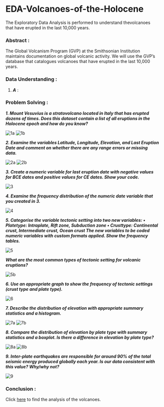 # EDA-Volcanoes-of-the-Holocene
The Exploratory Data Analysis is performed to understand thevolcanoes that have erupted in the last 10,000 years.

### Abstract :

The Global Volcanism Program (GVP) at the Smithsonian Institution maintains documentation on global volcanic activity. We will use the GVP’s database that catalogues volcanoes that have erupted in the last 10,000 years.

### Data Understanding :

1. **_A_** :


### Problem Solving :

**_1. Mount Vesuvius is a stratovolcano located in Italy that has erupted dozens of times. Does this dataset contain a list of all eruptions in the Holocene epoch and how do you know?_**

![1a](https://github.com/AbhishekKumar-0311/Micro-Projects/blob/main/EDA-Volcanos-of-the-Holocene/png/1a.png)
![1b](https://github.com/AbhishekKumar-0311/Micro-Projects/blob/main/EDA-Volcanos-of-the-Holocene/png/1b.png)

**_2. Examine the variables Latitude, Longitude, Elevation, and Last Eruption Date and comment on whether there are any range errors or missing data._**

![2a](https://github.com/AbhishekKumar-0311/Micro-Projects/blob/main/EDA-Volcanos-of-the-Holocene/png/2a.png)
![2b](https://github.com/AbhishekKumar-0311/Micro-Projects/blob/main/EDA-Volcanos-of-the-Holocene/png/2b.png)

**_3. Create a numeric variable for last eruption date with negative values for BCE dates and positive values for CE dates. Show your code._**

![3](https://github.com/AbhishekKumar-0311/Micro-Projects/blob/main/EDA-Volcanos-of-the-Holocene/png/3.png)

**_4. Examine the frequency distribution of the numeric date variable that you created in 3._**

![4](https://github.com/AbhishekKumar-0311/Micro-Projects/blob/main/EDA-Volcanos-of-the-Holocene/png/4.png)

**_5. Categorise the variable tectonic setting into two new variables:
• Platetype: Intraplate, Rift zone, Subduction zone
• Crusttype: Continental crust, Intermediate crust, Ocean crust
The new variables to be coded numeric variables with custom formats applied. Show the frequency tables._**

![5](https://github.com/AbhishekKumar-0311/Micro-Projects/blob/main/EDA-Volcanos-of-the-Holocene/png/5.png)

**_What are the most common types of tectonic setting for volcanic eruptions?_**

![5b](https://github.com/AbhishekKumar-0311/Micro-Projects/blob/main/EDA-Volcanos-of-the-Holocene/png/5b.png)

**_6. Use an appropriate graph to show the frequency of tectonic settings (crust type and plate type)._**

![6](https://github.com/AbhishekKumar-0311/Micro-Projects/blob/main/EDA-Volcanos-of-the-Holocene/png/6.png)

**_7. Describe the distribution of elevation with appropriate summary statistics and a histogram._**

![7a](https://github.com/AbhishekKumar-0311/Micro-Projects/blob/main/EDA-Volcanos-of-the-Holocene/png/7a.png)
![7b](https://github.com/AbhishekKumar-0311/Micro-Projects/blob/main/EDA-Volcanos-of-the-Holocene/png/7b.png)

**_8. Compare the distribution of elevation by plate type with summary statistics and a boxplot. Is there a difference in elevation by plate type?_**

![8a](https://github.com/AbhishekKumar-0311/Micro-Projects/blob/main/EDA-Volcanos-of-the-Holocene/png/8a.png)
![8b](https://github.com/AbhishekKumar-0311/Micro-Projects/blob/main/EDA-Volcanos-of-the-Holocene/png/8b.png)

**_9. Inter-plate earthquakes are responsible for around 90% of the total seismic energy produced globally each year. Is our data consistent with this value? Why/why not?_**

![9](https://github.com/AbhishekKumar-0311/Micro-Projects/blob/main/EDA-Volcanos-of-the-Holocene/png/9.png)


### Conclusion :

Click [here](https://github.com/AbhishekKumar-0311/Micro-Projects/blob/main/EDA-Volcanos-of-the-Holocene/AnalysisDocument.docx) to find the analysis of the volcanoes.
